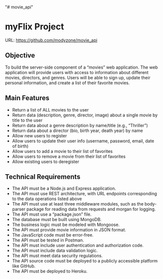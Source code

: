 "# movie_api"  

# myFlix Project
URL: https://github.com/modyzone/movie_api

## Objective
To build the server-side component of a “movies” web application. The web
application will provide users with access to information about different
movies, directors, and genres. Users will be able to sign up, update their
personal information, and create a list of their favorite movies.

## Main Features
* Return a list of ALL movies to the user
* Return data (description, genre, director, image) about a single movie by title to the user
* Return data about a genre description by name/title (e.g., “Thriller”)
* Return data about a director (bio, birth year, death year) by name
* Allow new users to register
* Allow users to update their user info (username, password, email, date of birth)
* Allow users to add a movie to their list of favorites
* Allow users to remove a movie from their list of favorites
* Allow existing users to deregister

## Technical Requirements
* The API must be a Node.js and Express application.
* The API must use REST architecture, with URL endpoints corresponding to the data operations listed above
* The API must use at least three middleware modules, such as the body-parser package for reading data from requests and morgan for logging.
* The API must use a “package.json” file.
* The database must be built using MongoDB.
* The business logic must be modeled with Mongoose.
* The API must provide movie information in JSON format.
* The JavaScript code must be error-free.
* The API must be tested in Postman.
* The API must include user authentication and authorization code.
* The API must include data validation logic.
* The API must meet data security regulations.
* The API source code must be deployed to a publicly accessible platform like GitHub.
* The API must be deployed to Heroku.